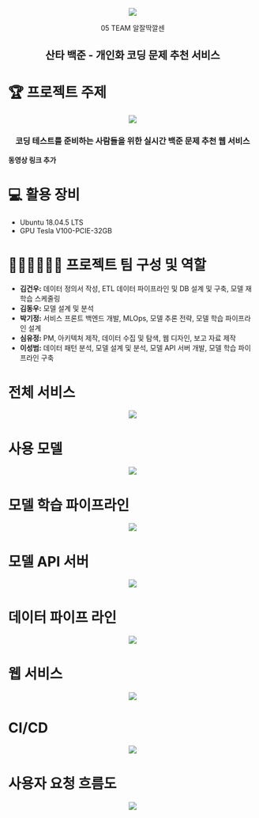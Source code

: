 <p align="center"><img src="https://user-images.githubusercontent.com/65529313/163712073-7d2dcd09-4c1f-4bab-935f-42de292300bb.png" /></p>

<div align="center">
05 TEAM 알잘딱깔센 <br/>
  
## 산타 백준 - 개인화 코딩 문제 추천 서비스
  
</div>

# 🏆️ 프로젝트 주제

<p align="center"><img src="https://user-images.githubusercontent.com/65529313/173233157-8f7d9220-0fc3-46ef-803d-07226ca10742.png" /></p>

<div align="center">

### 코딩 테스트를 준비하는 사람들을 위한 실시간 백준 문제 추천 웹 서비스
  
</div>

**동영상 링크 추가**

# 💻 활용 장비
- Ubuntu 18.04.5 LTS
- GPU Tesla V100-PCIE-32GB

# 🙋🏻‍♂️🙋🏻‍♀️ 프로젝트 팀 구성 및 역할
- **김건우:** 데이터 정의서 작성, ETL 데이터 파이프라인 및 DB 설계 및 구축, 모델 재학습 스케줄링
- **김동우:** 모델 설계 및 분석
- **박기정:** 서비스 프론트 백엔드 개발, MLOps, 모델 추론 전략, 모델 학습 파이프라인 설계
- **심유정:** PM, 아키텍처 제작, 데이터 수집 및 탐색, 웹 디자인, 보고 자료 제작
- **이성범:** 데이터 패턴 분석, 모델 설계 및 분석, 모델 API 서버 개발, 모델 학습 파이프라인 구축

# 전체 서비스
<p align="center"><img src="https://user-images.githubusercontent.com/65529313/173233367-f1406c60-0728-4e55-9abe-fcfb9977d45e.png" /></p>

# 사용 모델
<p align="center"><img src="https://user-images.githubusercontent.com/65529313/173233404-0ec09518-daea-4983-872d-d386c1bc1d92.png" /></p>

# 모델 학습 파이프라인
<p align="center"><img src="https://user-images.githubusercontent.com/65529313/173233413-1682d0d3-17eb-4b34-9df5-61301aabed18.png" /></p>

# 모델 API 서버
<p align="center"><img src="https://user-images.githubusercontent.com/65529313/173233420-59c10b85-f733-414d-9821-68907f299697.png" /></p>

# 데이터 파이프 라인
<p align="center"><img src="https://user-images.githubusercontent.com/65529313/173233425-8c8be488-e0f2-4811-809b-d4febb7f5f36.png" /></p>

# 웹 서비스
<p align="center"><img src="https://user-images.githubusercontent.com/65529313/173233433-8381b22a-d735-4131-b2bf-c93c786d31ad.png" /></p>

# CI/CD
<p align="center"><img src="https://user-images.githubusercontent.com/65529313/173233439-a139d874-05b3-4d06-b8dc-545525e8ca93.png" /></p>

# 사용자 요청 흐름도
<p align="center"><img src="https://user-images.githubusercontent.com/65529313/173233456-aac88eee-8bc2-41a1-b639-d96a72a7b466.png" /></p>
